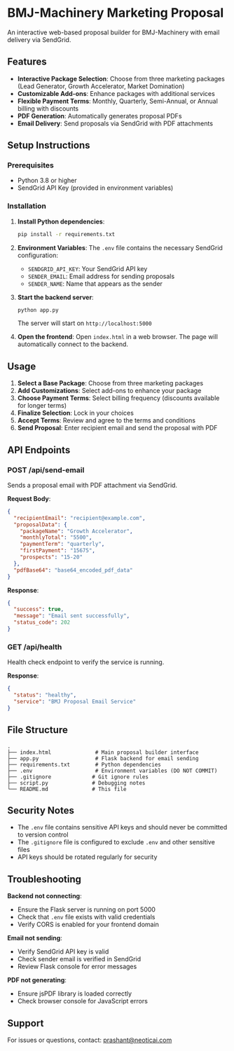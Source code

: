 # BMJ-Machinery Marketing Proposal

An interactive web-based proposal builder for BMJ-Machinery with email delivery via SendGrid.

## Features

- **Interactive Package Selection**: Choose from three marketing packages (Lead Generator, Growth Accelerator, Market Domination)
- **Customizable Add-ons**: Enhance packages with additional services
- **Flexible Payment Terms**: Monthly, Quarterly, Semi-Annual, or Annual billing with discounts
- **PDF Generation**: Automatically generates proposal PDFs
- **Email Delivery**: Send proposals via SendGrid with PDF attachments

## Setup Instructions

### Prerequisites

- Python 3.8 or higher
- SendGrid API Key (provided in environment variables)

### Installation

1. **Install Python dependencies**:
   ```bash
   pip install -r requirements.txt
   ```

2. **Environment Variables**:
   The `.env` file contains the necessary SendGrid configuration:
   - `SENDGRID_API_KEY`: Your SendGrid API key
   - `SENDER_EMAIL`: Email address for sending proposals
   - `SENDER_NAME`: Name that appears as the sender

3. **Start the backend server**:
   ```bash
   python app.py
   ```
   The server will start on `http://localhost:5000`

4. **Open the frontend**:
   Open `index.html` in a web browser. The page will automatically connect to the backend.

## Usage

1. **Select a Base Package**: Choose from three marketing packages
2. **Add Customizations**: Select add-ons to enhance your package
3. **Choose Payment Terms**: Select billing frequency (discounts available for longer terms)
4. **Finalize Selection**: Lock in your choices
5. **Accept Terms**: Review and agree to the terms and conditions
6. **Send Proposal**: Enter recipient email and send the proposal with PDF

## API Endpoints

### POST /api/send-email
Sends a proposal email with PDF attachment via SendGrid.

**Request Body**:
```json
{
  "recipientEmail": "recipient@example.com",
  "proposalData": {
    "packageName": "Growth Accelerator",
    "monthlyTotal": "5500",
    "paymentTerm": "quarterly",
    "firstPayment": "15675",
    "prospects": "15-20"
  },
  "pdfBase64": "base64_encoded_pdf_data"
}
```

**Response**:
```json
{
  "success": true,
  "message": "Email sent successfully",
  "status_code": 202
}
```

### GET /api/health
Health check endpoint to verify the service is running.

**Response**:
```json
{
  "status": "healthy",
  "service": "BMJ Proposal Email Service"
}
```

## File Structure

```
.
├── index.html              # Main proposal builder interface
├── app.py                  # Flask backend for email sending
├── requirements.txt        # Python dependencies
├── .env                    # Environment variables (DO NOT COMMIT)
├── .gitignore             # Git ignore rules
├── script.py              # Debugging notes
└── README.md              # This file
```

## Security Notes

- The `.env` file contains sensitive API keys and should never be committed to version control
- The `.gitignore` file is configured to exclude `.env` and other sensitive files
- API keys should be rotated regularly for security

## Troubleshooting

**Backend not connecting**:
- Ensure the Flask server is running on port 5000
- Check that `.env` file exists with valid credentials
- Verify CORS is enabled for your frontend domain

**Email not sending**:
- Verify SendGrid API key is valid
- Check sender email is verified in SendGrid
- Review Flask console for error messages

**PDF not generating**:
- Ensure jsPDF library is loaded correctly
- Check browser console for JavaScript errors

## Support

For issues or questions, contact: prashant@neoticai.com
